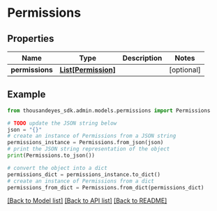 # Permissions


## Properties

Name | Type | Description | Notes
------------ | ------------- | ------------- | -------------
**permissions** | [**List[Permission]**](Permission.md) |  | [optional] 

## Example

```python
from thousandeyes_sdk.admin.models.permissions import Permissions

# TODO update the JSON string below
json = "{}"
# create an instance of Permissions from a JSON string
permissions_instance = Permissions.from_json(json)
# print the JSON string representation of the object
print(Permissions.to_json())

# convert the object into a dict
permissions_dict = permissions_instance.to_dict()
# create an instance of Permissions from a dict
permissions_from_dict = Permissions.from_dict(permissions_dict)
```
[[Back to Model list]](../README.md#documentation-for-models) [[Back to API list]](../README.md#documentation-for-api-endpoints) [[Back to README]](../README.md)


